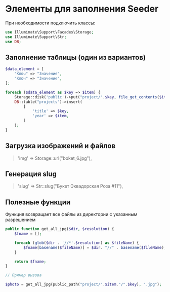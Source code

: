 # Элементы для заполнения Seeder

При необходимости подключить классы:

```php
use Illuminate\Support\Facades\Storage;
use Illuminate\Support\Str;
use DB;
```

## Заполнение таблицы (один из вариантов) 

```php
$data_element = [
    "Ключ" => "Значение",
    "Ключ" => "Значение",
];

foreach ($data_element as $key => $item) {
    Storage::disk('public')->put("project/".$key, file_get_contents($item), 'public');
    DB::table("projects")->insert(
        [
            'title' => $key,
            'year' => $item,
        ]
    );
}

```
## Загрузка изображений и файлов

>'img' => Storage::url("boket_6.jpg"),

## Генерация slug

>'slug' => Str::slug("Букет Эквадорская Роза #11"),


## Полезные функции
Функция возвращает все файлы из директории с указанным разрешением

```php
public function get_all_jpg($dir, $resolution) {
    $fname = [];

    foreach (glob($dir . '//*'.$resolution) as $fileName) {
        $fname[basename($fileName)] = $dir. "//" . basename($fileName);
    }

    return $fname;
}

// Пример вызова

$photo = get_all_jpg(public_path("project/".$item."/".$key), ".jpg");    
```
